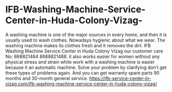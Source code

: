 # IFB-Washing-Machine-Service-Center-in-Huda-Colony-Vizag-
A washing machine is one of the major sources in every home, and then it is usually used to wash clothes. Nowadays hygienic about what we wear. The washing machine makes its clothes fresh and it removes the dirt. IFB Washing Machine Service Center in Huda Colony Vizag our customer care No: 868821484 8688821488. it also works easier for women without any physical stress and strain while work with a washing machine is easier because it an automatic machine. Solve your problem by clarifying don’t get these types of problems again. And you can get warranty spare parts 90 months and 30-month general service.                                                                                                                         https://ifb-service-center-in-vizag.com/ifb-washing-machine-service-center-in-huda-colony-vizag/
